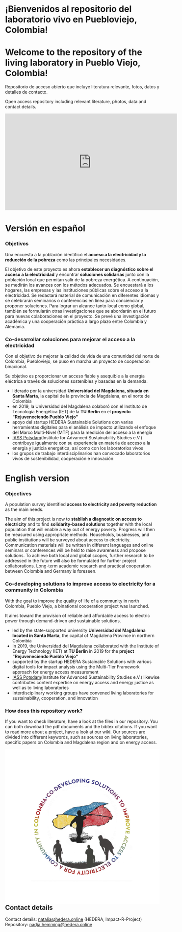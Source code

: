 # ¡Bienvenidos al repositorio del laboratorio vivo en Puebloviejo, Colombia!

# Welcome to the repository of the living laboratory in Pueblo Viejo, Colombia!


Repositorio de acceso abierto que incluye literatura relevante, fotos, datos y detalles de contacto.

Open access repository including relevant literature, photos, data and contact details.


<iframe width="560" height="315" src="https://www.youtube.com/embed/gZjg6wSJtIw" title="YouTube video player" frameborder="0" allow="accelerometer; autoplay; clipboard-write; encrypted-media; gyroscope; picture-in-picture" allowfullscreen></iframe>






# Versión en español

### Objetivos

Una encuesta a la población identificó el **acceso a la electricidad y la reducción de la pobreza** como las principales necesidades. 

El objetivo de este proyecto es ahora **establecer un diagnóstico sobre el acceso a la electricidad** y encontrar **soluciones solidarias** junto con la población local que permitan salir de la pobreza energética.
A continuación, se medirán los avances con los métodos adecuados. Se encuestará a los hogares, las empresas y las instituciones públicas sobre el acceso a la electricidad. Se redactará material de comunicación en diferentes idiomas y se celebrarán seminarios o conferencias en línea para concienciar y proponer soluciones. Para lograr un alcance tanto local como global, también se formularán otras investigaciones que se abordarán en el futuro para nuevas colaboraciones en el proyecto. Se prevé una investigación académica y una cooperación práctica a largo plazo entre Colombia y Alemania.


### Co-desarrollar soluciones para mejorar el acceso a la electricidad 

Con el objetivo de mejorar la calidad de vida de una comunidad del norte de Colombia, Puebloviejo, se puso en marcha un proyecto de cooperación binacional. 

Su objetivo es proporcionar un acceso fiable y asequible a la energía eléctrica a través de soluciones sostenibles y basadas en la demanda. 

* liderado por la universidad **Universidad del Magdalena, situada en Santa Marta**, la capital de la provincia de Magdalena, en el norte de Colombia
* en 2019, la Universidad del Magdalena colaboró con el Instituto de Tecnología Energética (IET) de la **TU Berlín** en el **proyecto "Rejuveneciendo Pueblo Viejo"**
* apoyo del startup HEDERA Sustainable Solutions con varias herramientas digitales para el análisis de impacto utilizando el enfoque del Marco Multi-Nivel (MTF) para la medición del acceso a la energía
* [IASS Potsdam](https://www.iass-potsdam.de/en)(Institute for Advanced Sustainability Studies e.V.) contribuye igualmente con su experiencia en materia de acceso a la energía y justicia energética, así como con los laboratorios vivos
* los grupos de trabajo interdisciplinarios han convocado laboratorios vivos de sostenibilidad, cooperación e innovación




# English version

### Objectives

A population survey identified **access to electricity and poverty reduction** as the main needs. 

The aim of this project is now to **stablish a diagnostic on access to electricity** and to find **solidarity-based solutions** together with the local population that will enable a way out of energy poverty.
Progress will then be measured using appropriate methods. Households, businesses, and public institutions will be surveyed about access to electricity. Communication materials will be written in different languages and online seminars or conferences will be held to raise awareness and propose solutions. To achieve both local and global scopes, further research to be addressed in the future will also be formulated for further project collaborations. Long-term academic research and practical cooperation between Colombia and Germany is foreseen.

### Co-developing solutions to improve access to electricity for a community in Colombia

With the goal to improve the quality of life of a community in north Colombia, Pueblo Viejo, a binational cooperation project was launched. 

It aims toward the provision of reliable and affordable access to electric power through demand-driven and sustainable solutions.  


* led by the state-supported university **Universidad del Magdalena located in Santa Marta**, the capital of Magdalena Province in northern Colombia
* In 2019, the Universidad del Magdalena collaborated with the Institute of Energy Technology (IET) at **TU Berlin** in 2019 for the **project "Rejuveneciendo Pueblo Viejo"**
* supported by the startup HEDERA Sustainable Solutions with various digital tools for impact analysis using the Multi-Tier Framework approach for energy access measurement
* [IASS Potsdam](https://www.iass-potsdam.de/en)(Institute for Advanced Sustainability Studies e.V.) likewise contributes content expertise on energy access and energy justice as well as to living laboratories
* Interdisciplinary working groups have convened living laboratories for sustainability, cooperation, and innovation

### How does this repository work? 

If you want to check literature, have a look at the files in our repository.  You can both download the pdf documents and the bibtex citations. If you want to read more about a project, have a look at our wiki.
Our sources are divided into different keywords, such as sources on living laboratories, specific papers on Colombia and Magdalena region and on energy access.


<img src="LOGO.jpg" 
     alt="Logo of the project" 
     style="float: left; margin-right: 10px;" />
     
     
     
## Contact details

Contact details: natalia@hedera.online (HEDERA, Impact-R-Project)
Repository: nadja.hemming@hedera.online


